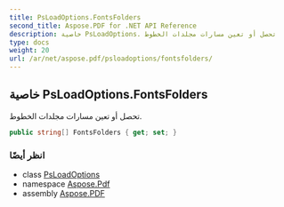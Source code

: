 ```yaml
---
title: PsLoadOptions.FontsFolders
second_title: Aspose.PDF for .NET API Reference
description: خاصية PsLoadOptions. تحصل أو تعين مسارات مجلدات الخطوط
type: docs
weight: 20
url: /ar/net/aspose.pdf/psloadoptions/fontsfolders/
---
```

## خاصية PsLoadOptions.FontsFolders

تحصل أو تعين مسارات مجلدات الخطوط.

```csharp
public string[] FontsFolders { get; set; }
```

### انظر أيضًا

* class [PsLoadOptions](../)
* namespace [Aspose.Pdf](../../../aspose.pdf/)
* assembly [Aspose.PDF](../../../)
